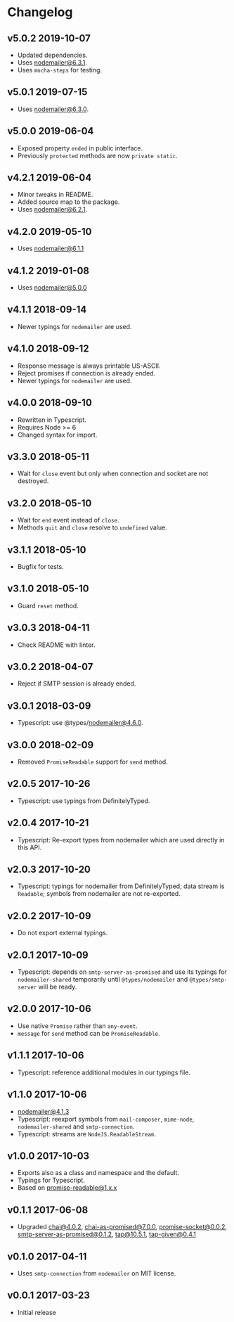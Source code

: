 # Changelog

## v5.0.2 2019-10-07

- Updated dependencies.
- Uses nodemailer@6.3.1.
- Uses `mocha-steps` for testing.

## v5.0.1 2019-07-15

- Uses nodemailer@6.3.0.

## v5.0.0 2019-06-04

- Exposed property `ended` in public interface.
- Previously `protected` methods are now `private static`.

## v4.2.1 2019-06-04

- Minor tweaks in README.
- Added source map to the package.
- Uses nodemailer@6.2.1.

## v4.2.0 2019-05-10

- Uses nodemailer@6.1.1

## v4.1.2 2019-01-08

- Uses nodemailer@5.0.0

## v4.1.1 2018-09-14

- Newer typings for `nodemailer` are used.

## v4.1.0 2018-09-12

- Response message is always printable US-ASCII.
- Reject promises if connection is already ended.
- Newer typings for `nodemailer` are used.

## v4.0.0 2018-09-10

- Rewritten in Typescript.
- Requires Node >= 6
- Changed syntax for import.

## v3.3.0 2018-05-11

- Wait for `close` event but only when connection and socket are not destroyed.

## v3.2.0 2018-05-10

- Wait for `end` event instead of `close`.
- Methods `quit` and `close` resolve to `undefined` value.

## v3.1.1 2018-05-10

- Bugfix for tests.

## v3.1.0 2018-05-10

- Guard `reset` method.

## v3.0.3 2018-04-11

- Check README with linter.

## v3.0.2 2018-04-07

- Reject if SMTP session is already ended.

## v3.0.1 2018-03-09

- Typescript: use @types/nodemailer@4.6.0.

## v3.0.0 2018-02-09

- Removed `PromiseReadable` support for `send` method.

## v2.0.5 2017-10-26

- Typescript: use typings from DefinitelyTyped.

## v2.0.4 2017-10-21

- Typescript: Re-export types from nodemailer which are used directly in
  this API.

## v2.0.3 2017-10-20

- Typescript: typings for nodemailer from DefinitelyTyped; data stream is
  `Readable`; symbols from nodemailer are not re-exported.

## v2.0.2 2017-10-09

- Do not export external typings.

## v2.0.1 2017-10-09

- Typescript: depends on `smtp-server-as-promised` and use its typings for
  `nodemailer-shared` temporarily until `@types/nodemailer` and
  `@types/smtp-server` will be ready.

## v2.0.0 2017-10-06

- Use native `Promise` rather than `any-event`.
- `message` for `send` method can be `PromiseReadable`.

## v1.1.1 2017-10-06

- Typescript: reference additional modules in our typings file.

## v1.1.0 2017-10-06

- nodemailer@4.1.3
- Typescript: reexport symbols from `mail-composer`, `mime-node`,
  `nodemailer-shared` and `smtp-connection`.
- Typescript: streams are `NodeJS.ReadableStream`.

## v1.0.0 2017-10-03

- Exports also as a class and namespace and the default.
- Typings for Typescript.
- Based on promise-readable@1.x.x

## v0.1.1 2017-06-08

- Upgraded chai@4.0.2, chai-as-promised@7.0.0, promise-socket@0.0.2,
  smtp-server-as-promised@0.1.2, tap@10.5.1, tap-given@0.4.1

## v0.1.0 2017-04-11

- Uses `smtp-connection` from `nodemailer` on MIT license.

## v0.0.1 2017-03-23

- Initial release
